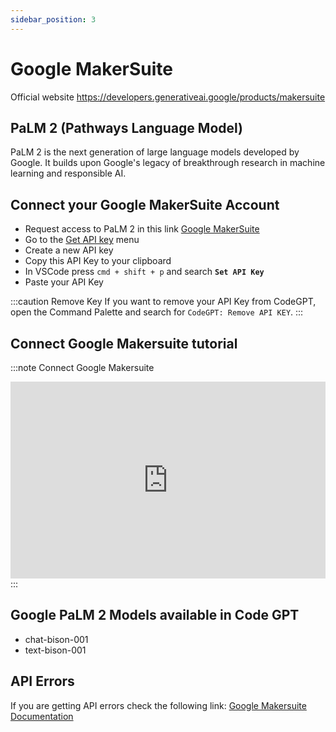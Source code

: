 ```yaml
---
sidebar_position: 3
---
```


# Google MakerSuite
Official website https://developers.generativeai.google/products/makersuite

## PaLM 2 (Pathways Language Model)
PaLM 2 is the next generation of large language models developed by Google. It builds upon Google's legacy of breakthrough research in machine learning and responsible AI.

## Connect your Google MakerSuite Account
- Request access to PaLM 2 in this link [Google MakerSuite](https://makersuite.google.com/)
- Go to the [Get API key](https://makersuite.google.com/app/apikey) menu
- Create a new API key
- Copy this API Key to your clipboard
- In VSCode press ```cmd + shift + p``` and search **`Set API Key`**
- Paste your API Key

:::caution Remove Key
If you want to remove your API Key from CodeGPT, open the Command Palette and search for `CodeGPT: Remove API KEY`.
:::

## Connect Google Makersuite tutorial
:::note Connect Google Makersuite
<iframe width="100%" height="315" src="https://www.youtube.com/embed/1u8rIO7UEjs?si=t4OTbGmyeOEVE-PB" title="YouTube video player" frameborder="0" allow="accelerometer; autoplay; clipboard-write; encrypted-media; gyroscope; picture-in-picture; web-share" allowfullscreen></iframe>
:::

## Google PaLM 2 Models available in Code GPT
- chat-bison-001
- text-bison-001

## API Errors
If you are getting API errors check the following link: [Google Makersuite Documentation](https://developers.generativeai.google/api/rest/generativelanguage)